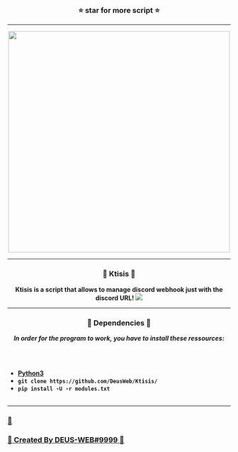 ### <p align="center">⭐ star for more script ⭐</p>

-----

<p align="center">
<img src="https://media.discordapp.net/attachments/975887348019646504/983059853478080542/68747470733a2f2f737465616d75736572696d616765732d612e616b616d616968642e6e65742f7567632f3933393436353037323037393333373639392f413434413244323442423938373236374632364335363434304635314130423436383438313232322f.gif?", width="500", height="500">
</p>

-----

### <p align="center">💨 Ktisis 💨</p>
<p align="center">
<strong>
Ktisis is a script that allows to manage discord webhook just with the discord URL!
<img src="https://media.discordapp.net/attachments/975887348019646504/983147363646472203/Capture_decran_2022-06-06_01-14-51.png">
</strong>
</p>

-----

### <p align="center">📀 Dependencies 📀</p>

<p align="center"><strong><i>In order for the program to work, you have to install these ressources:</i></strong</p>

<br><br>
* <a href="https://www.python.org/ftp/python/3.9.13/python-3.9.13-amd64.exe">Python3</a>
* `git clone https://github.com/DeusWeb/Ktisis/`
* `pip install -U -r modules.txt`
<br><br>

-----
### <a href="discord.gg/vecna" align="center">📗</a> 
### <a href="discord.gg/vecna" align="center">📗 Created By DEUS-WEB#9999 📗</a>
